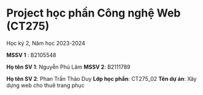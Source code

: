 # Project học phần Công nghệ Web (CT275)

Học kỳ 2, Năm học 2023-2024

**MSSV 1** : B2105548

**Họ tên SV 1**:
Nguyễn Phú Lâm
**MSSV 2**: B2111789

**Họ tên SV 2**:
Phan Trần Thảo Duy
**Lớp học phần**:
CT275_02
**Tên dự án**: 
Xây dựng web cho thuê trang phục

